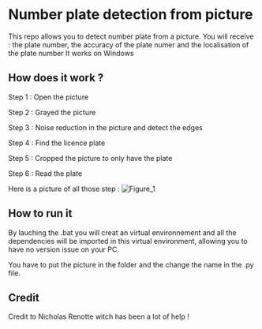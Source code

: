 # Number plate detection from picture
This repo allows you to detect number plate from a picture. You will receive : the plate number, the accuracy of the plate numer and the localisation of the plate number 
It works on Windows

## How does it work ? 
Step 1 : Open the picture

Step 2 : Grayed the picture 

Step 3 : Noise reduction in the picture and detect the edges 

Step 4 : Find the licence plate

Step 5 : Cropped the picture to only have the plate

Step 6 : Read the plate 


Here is a picture of all those step :
![Figure_1](https://github.com/user-attachments/assets/aa45ed94-2034-4d3b-ad25-d5a5123f6f53)


## How to run it 
By lauching the .bat you will creat an virtual environnement and all the dependencies will be imported in this virtual environment, allowing you to have no version issue 
on your PC.

You have to put the picture in the folder and the change the name in the .py file. 

## Credit
Credit to Nicholas Renotte witch has been a lot of help !

